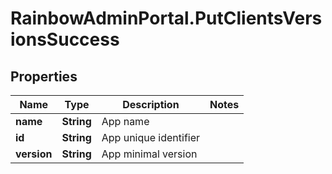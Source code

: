 # RainbowAdminPortal.PutClientsVersionsSuccess

## Properties

Name | Type | Description | Notes
------------ | ------------- | ------------- | -------------
**name** | **String** | App name | 
**id** | **String** | App unique identifier | 
**version** | **String** | App minimal version | 


